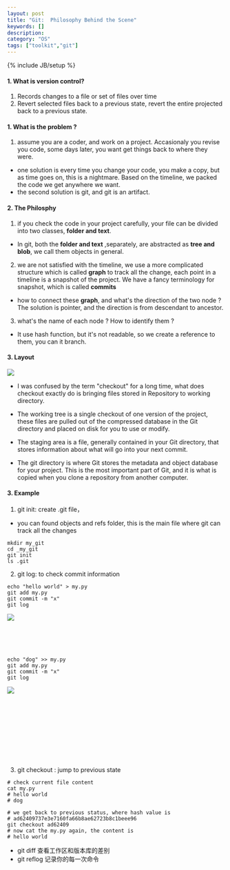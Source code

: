 ```yaml
---
layout: post
title: "Git:  Philosophy Behind the Scene"
keywords: []
description: 
category: "OS"
tags: ["toolkit","git"]
---
```

{% include JB/setup %}

#### 1. What is version control? 
1. Records changes to a file or set of files over time
2. Revert selected files back to a previous state, revert the entire projected
   back to a previous state.

#### 1. What is the problem ?
1. assume you are a coder,  and work on a project. Accasionaly you revise you
   code, some days later, you want get things back to where they were.
- one solution is every time you change your code, you make a copy, but as time
  goes on, this is a nightmare. Based on the timeline, we packed the code we get
  anywhere we want.
- the second solution is git, and git is an artifact.


#### 2. The Philosphy
1. if you check the code in your project carefully, your file can be divided
   into two classes, **folder and text**.
- In git, both the **folder and text** ,separately, are abstracted as **tree 
  and blob**, we call them objects in general.
2. we are not satisfied with the timeline, we use a more complicated structure
   which is called **graph** to track all the change, each point in a timeline
   is a snapshot of the project. We have a fancy terminology for snapshot, which
   is called **commits**
- how to connect these **graph**, and what's the direction of the two node ? The
  solution is pointer, and the direction is from descendant to ancestor.
3. what's the name of each node ? How to identify them ?
- It use hash function, but it's not readable, so we create a reference to them,
  you can it branch.


#### 3. Layout

<img align="left" src="{{IMAGE_PATH}}/os-software-git-philosophy-layout.png" /> <br />


- I was confused by the term "checkout" for a long time, what does checkout 
  exactly do is bringing files stored in Repository to working directory.
- The working tree is a single checkout of one version of the project, these
  files are pulled out of the compressed database in the Git directory and
  placed on disk for you to use or modify.
- The staging area is a file, generally contained in your Git directory, that
  stores information about what will go into your next commit.

- The git directory is where Git stores the metadata and object database for
  your project. This is the most important part of Git, and it is what is copied
  when you clone a repository from another computer.


#### 3. Example

1. git init: create .git file，
- you can found objects and refs folder, this is the main file where git can
  track all the changes

```shell
mkdir my_git
cd _my_git
git init
ls .git
```


2. git log: to check commit information

```shell
echo "hello world" > my.py
git add my.py
git commit -m "x" 
git log
```
<img align="left" src="{{IMAGE_PATH}}/os-software-git-philosophy-first-coomit.png" /> <br />
<br /> <br /> <br /> <br />


```shell
echo "dog" >> my.py
git add my.py
git commit -m "x" 
git log
```
<img align="left" src="{{IMAGE_PATH}}/os-software-git-philosophy-second-coomit.png" /> <br />
<br /> <br /> <br /> <br /> <br /> <br /> <br /> 
<br /> <br /> 


3. git checkout <hash-value>: jump to previous state

```shell
# check current file content
cat my.py
# hello world
# dog

# we get back to previous status, where hash value is
# ad62409737e3e7160fa66b8ae62723b8c1beee96
git checkout ad62409
# now cat the my.py again, the content is
# hello world
```

* git diff 查看工作区和版本库的差别
* git reflog 记录你的每一次命令

